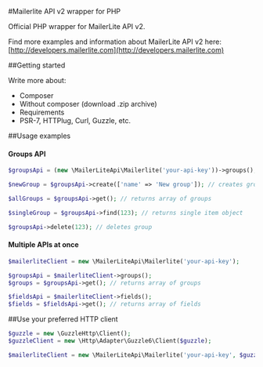 #Mailerlite API v2 wrapper for PHP

Official PHP wrapper for MailerLite API v2.

Find more examples and information about MailerLite API v2 here: [http://developers.mailerlite.com](http://developers.mailerlite.com)

##Getting started

Write more about:
- Composer
- Without composer (download .zip archive)
- Requirements
- PSR-7, HTTPlug, Curl, Guzzle, etc. 

##Usage examples

#### Groups API

```php
$groupsApi = (new \MailerLiteApi\Mailerlite('your-api-key'))->groups();

$newGroup = $groupsApi->create(['name' => 'New group']); // creates group and returns it

$allGroups = $groupsApi->get(); // returns array of groups

$singleGroup = $groupsApi->find(123); // returns single item object

$groupsApi->delete(123); // deletes group
```

#### Multiple APIs at once

```php
$mailerliteClient = new \MailerLiteApi\Mailerlite('your-api-key');

$groupsApi = $mailerliteClient->groups();
$groups = $groupsApi->get(); // returns array of groups

$fieldsApi = $mailerliteClient->fields();
$fields = $fieldsApi->get(); // returns array of fields
```

##Use your preferred HTTP client

```php
$guzzle = new \GuzzleHttp\Client();
$guzzleClient = new \Http\Adapter\Guzzle6\Client($guzzle);

$mailerliteClient = new \MailerLiteApi\Mailerlite('your-api-key', $guzzleClient);
```
